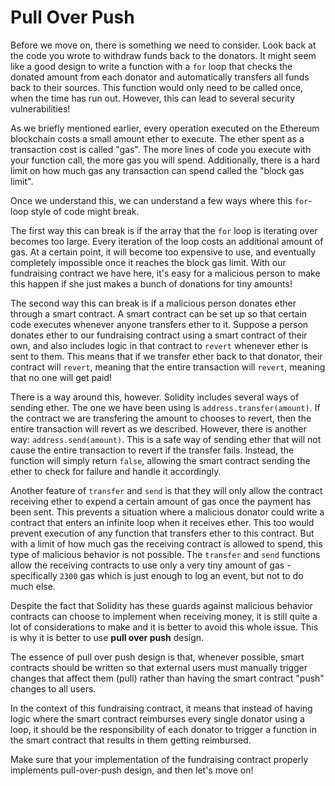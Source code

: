 # Pull Over Push

Before we move on, there is something we need to consider. Look back at the code you wrote to withdraw funds back to the donators. It might seem like a good design to write a function with a `for` loop that checks the donated amount from each donator and automatically transfers all funds back to their sources. This function would only need to be called once, when the time has run out. However, this can lead to several security vulnerabilities!

As we briefly mentioned earlier, every operation executed on the Ethereum blockchain costs a small amount  ether to execute. The  ether spent as a transaction cost is called "gas". The more lines of code you execute with your function call, the more gas you will spend. Additionally, there is a hard limit on how much gas any transaction can spend called the "block gas limit". 

Once we understand this, we can understand a few ways where this `for`-loop style of code might break.

The first way this can break is if the array that the `for` loop is iterating over becomes too large. Every iteration of the loop costs an additional amount of gas. At a certain point, it will become too expensive to use, and eventually completely impossible once it reaches the block gas limit. With our fundraising contract we have here, it's easy for a malicious person to make this happen if she just makes a bunch of donations for tiny amounts! 

The second way this can break is if a malicious person donates  ether through a smart contract. A smart contract can be set up so that certain code executes whenever anyone transfers  ether to it. Suppose a person donates  ether to our fundraising contract using a smart contract of their own, and also includes logic in that contract to `revert` whenever  ether is sent to them. This means that if we transfer  ether back to that donator, their contract will `revert`, meaning that the entire transaction will `revert`, meaning that no one will get paid! 

There is a way around this, however. Solidity includes several ways of sending  ether. The one we have been using is `address.transfer(amount)`. If the contract we are transfering the amount to chooses to revert, then the entire transaction will revert as we described. However, there is another way: `address.send(amount)`. This is a safe way of sending  ether that will not cause the entire transaction to revert if the transfer fails. Instead, the function will simply return `false`, allowing the smart contract sending the  ether to check for failure and handle it accordingly. 

Another feature of `transfer` and `send` is that they will only allow the contract receiving  ether to expend a certain amount of gas once the payment has been sent. This prevents a situation where a malicious donator could write a contract that enters an infinite loop when it receives  ether. This too would prevent execution of any function that transfers  ether to this contract. But with a limit of how much gas the receiving contract is allowed to spend, this type of malicious behavior is not possible. The `transfer` and `send` functions allow the receiving contracts to use only a very tiny amount of gas - specifically `2300` gas which is just enough to log an event, but not to do much else. 

Despite the fact that Solidity has these guards against malicious behavior contracts can choose to implement when receiving money, it is still quite a lot of considerations to make and it is better to avoid this whole issue. This is why it is better to use **pull over push** design. 

The essence of pull over push design is that, whenever possible, smart contracts should be written so that external users must manually trigger changes that affect them (pull) rather than having the smart contract "push" changes to all users.

In the context of this fundraising contract, it means that instead of having logic where the smart contract reimburses every single donator using a loop, it should be the responsibility of each donator to trigger a function in the smart contract that results in them getting reimbursed.

Make sure that your implementation of the fundraising contract properly implements pull-over-push design, and then let's move on! 
